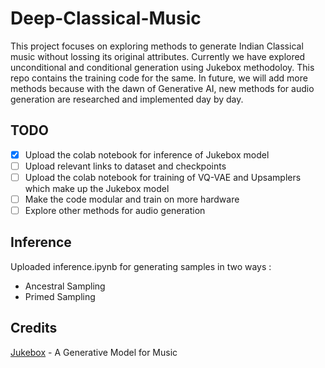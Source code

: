 # Deep-Classical-Music

This project focuses on exploring methods to generate Indian Classical music without lossing its original attributes. Currently we have explored unconditional and conditional generation using Jukebox methodoloy. This repo contains the training code for the same. In future, we will add more methods because with the dawn of Generative AI, new methods for audio generation are researched and implemented day by day.  

## TODO 
- [x] Upload the colab notebook for inference of Jukebox model 
- [ ] Upload relevant links to dataset and checkpoints
- [ ] Upload the colab notebook for training of VQ-VAE and Upsamplers which make up the Jukebox model
- [ ] Make the code modular and train on more hardware
- [ ] Explore other methods for audio generation

## Inference  

Uploaded inference.ipynb for generating samples in two ways : 
- Ancestral Sampling 
- Primed Sampling 

## Credits  

[Jukebox](https://github.com/openai/jukebox) - A Generative Model for Music
